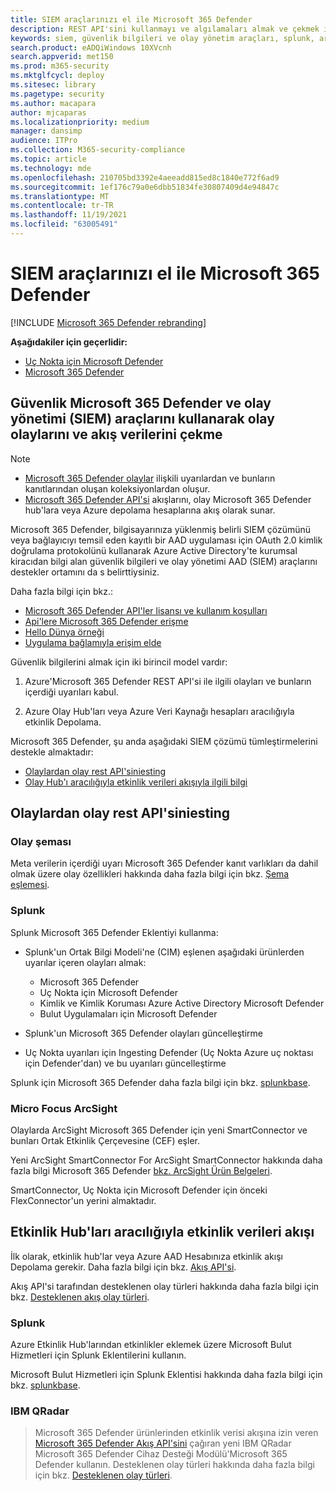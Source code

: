 ```yaml
---
title: SIEM araçlarınızı el ile Microsoft 365 Defender
description: REST API'sini kullanmayı ve algılamaları almak ve çekmek için desteklenen güvenlik bilgileri ile olay yönetim araçlarını yapılandırmayı öğrenin.
keywords: siem, güvenlik bilgileri ve olay yönetim araçları, splunk, arcsight, özel göstergeler, rest api, uyarı tanımları, güvenlik güvenliği göstergeleri yapılandırma
search.product: eADQiWindows 10XVcnh
search.appverid: met150
ms.prod: m365-security
ms.mktglfcycl: deploy
ms.sitesec: library
ms.pagetype: security
ms.author: macapara
author: mjcaparas
ms.localizationpriority: medium
manager: dansimp
audience: ITPro
ms.collection: M365-security-compliance
ms.topic: article
ms.technology: mde
ms.openlocfilehash: 210705bd3392e4aeeadd815ed8c1840e772f6ad9
ms.sourcegitcommit: 1ef176c79a0e6dbb51834fe30807409d4e94847c
ms.translationtype: MT
ms.contentlocale: tr-TR
ms.lasthandoff: 11/19/2021
ms.locfileid: "63005491"
---
```

# <a name="integrate-your-siem-tools-with-microsoft-365-defender"></a>SIEM araçlarınızı el ile Microsoft 365 Defender

[!INCLUDE [Microsoft 365 Defender rebranding](../../includes/microsoft-defender.md)]

**Aşağıdakiler için geçerlidir:**
- [Uç Nokta için Microsoft Defender](https://go.microsoft.com/fwlink/p/?linkid=2154037)
- [Microsoft 365 Defender](https://go.microsoft.com/fwlink/?linkid=2118804)

## <a name="pull-microsoft-365-defender-incidents-and-streaming-event-data-using-security-information-and-events-management-siem-tools"></a>Güvenlik Microsoft 365 Defender ve olay yönetimi (SIEM) araçlarını kullanarak olay olaylarını ve akış verilerini çekme

> [!NOTE]
>
> - [Microsoft 365 Defender olaylar](incident-queue.md) ilişkili uyarılardan ve bunların kanıtlarından oluşan koleksiyonlardan oluşur.
> - [Microsoft 365 Defender API'si](streaming-api.md) akışlarını, olay Microsoft 365 Defender hub'lara veya Azure depolama hesaplarına akış olarak sunar.

Microsoft 365 Defender, bilgisayarınıza yüklenmiş belirli SIEM çözümünü veya bağlayıcıyı temsil eden kayıtlı bir AAD uygulaması için OAuth 2.0 kimlik doğrulama protokolünü kullanarak Azure Active Directory'te kurumsal kiracıdan bilgi alan güvenlik bilgileri ve olay yönetimi AAD (SIEM) araçlarını destekler ortamını da s belirttiysiniz. 

Daha fazla bilgi için bkz.:

- [Microsoft 365 Defender API'ler lisansı ve kullanım koşulları](api-terms.md)
- [Api'lere Microsoft 365 Defender erişme](api-access.md)
- [Hello Dünya örneği](api-hello-world.md)
- [Uygulama bağlamıyla erişim elde](api-create-app-web.md)

Güvenlik bilgilerini almak için iki birincil model vardır: 

1.  Azure'Microsoft 365 Defender REST API'si ile ilgili olayları ve bunların içerdiği uyarıları kabul. 

2.  Azure Olay Hub'ları veya Azure Veri Kaynağı hesapları aracılığıyla etkinlik Depolama. 

Microsoft 365 Defender, şu anda aşağıdaki SIEM çözümü tümleştirmelerini destekle almaktadır: 

- [Olaylardan olay rest API'siniesting](#ingesting-incidents-from-the-incidents-rest-api)
- [Olay Hub'ı aracılığıyla etkinlik verileri akışıyla ilgili bilgi](#ingesting-streaming-event-data-via-event-hubs)

## <a name="ingesting-incidents-from-the-incidents-rest-api"></a>Olaylardan olay rest API'siniesting

### <a name="incident-schema"></a>Olay şeması
Meta verilerin içerdiği uyarı Microsoft 365 Defender kanıt varlıkları da dahil olmak üzere olay özellikleri hakkında daha fazla bilgi için bkz. [Şema eşlemesi](../defender/api-list-incidents.md#schema-mapping).

### <a name="splunk"></a>Splunk

Splunk Microsoft 365 Defender Eklentiyi kullanma:

- Splunk'un Ortak Bilgi Modeli'ne (CIM) eşlenen aşağıdaki ürünlerden uyarılar içeren olayları almak:

  - Microsoft 365 Defender
  - Uç Nokta için Microsoft Defender
  - Kimlik ve Kimlik Koruması Azure Active Directory Microsoft Defender
  - Bulut Uygulamaları için Microsoft Defender

- Splunk'un Microsoft 365 Defender olayları güncelleştirme

- Uç Nokta uyarıları için Ingesting Defender (Uç Nokta Azure uç noktası için Defender'dan) ve bu uyarıları güncelleştirme

Splunk için Microsoft 365 Defender daha fazla bilgi için bkz. [splunkbase](https://splunkbase.splunk.com/app/4959/).

### <a name="micro-focus-arcsight"></a>Micro Focus ArcSight

Olaylarda ArcSight Microsoft 365 Defender için yeni SmartConnector ve bunları Ortak Etkinlik Çerçevesine (CEF) eşler.

Yeni ArcSight SmartConnector For ArcSight SmartConnector hakkında daha fazla bilgi Microsoft 365 Defender [bkz. ArcSight Ürün Belgeleri](https://community.microfocus.com/cyberres/productdocs/w/connector-documentation/39246/smartconnector-for-microsoft-365-defender).

SmartConnector, Uç Nokta için Microsoft Defender için önceki FlexConnector'un yerini almaktadır.
  

## <a name="ingesting-streaming-event-data-via-event-hubs"></a>Etkinlik Hub'ları aracılığıyla etkinlik verileri akışı

İlk olarak, etkinlik hub'lar veya Azure AAD Hesabınıza etkinlik akışı Depolama gerekir. Daha fazla bilgi için bkz. [Akış API'si](../defender/streaming-api.md).

Akış API'si tarafından desteklenen olay türleri hakkında daha fazla bilgi için bkz. [Desteklenen akış olay türleri](../defender/supported-event-types.md).

### <a name="splunk"></a>Splunk
Azure Etkinlik Hub'larından etkinlikler eklemek üzere Microsoft Bulut Hizmetleri için Splunk Eklentilerini kullanın.  


Microsoft Bulut Hizmetleri için Splunk Eklentisi hakkında daha fazla bilgi için bkz. [splunkbase](https://splunkbase.splunk.com/app/3110/).
  

### <a name="ibm-qradar"></a>IBM QRadar
>Microsoft 365 Defender ürünlerinden etkinlik verisi akışına izin veren [Microsoft 365 Defender Akış API'sini](streaming-api.md) çağıran yeni IBM QRadar Microsoft 365 Defender Cihaz Desteği Modülü'Microsoft 365 Defender kullanın. Desteklenen olay türleri hakkında daha fazla bilgi için bkz. [Desteklenen olay türleri](supported-event-types.md).
